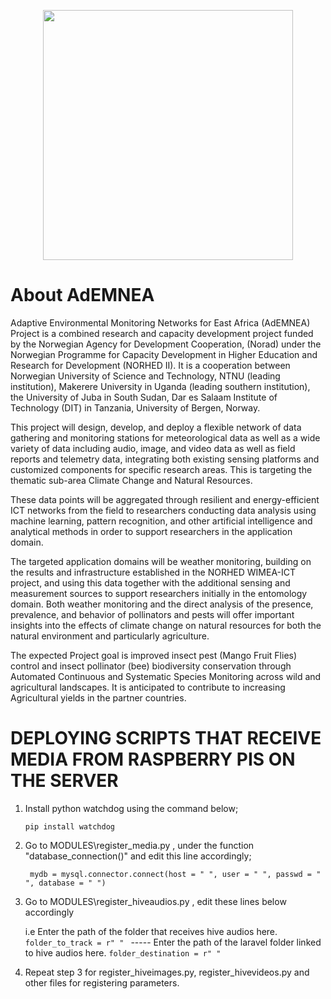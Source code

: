 <p align="center"><a href="https://ademnea.com" target="_blank"><img src="{{asset('dash/logo2.png')}}" width="400"></a></p>


# About AdEMNEA
Adaptive Environmental Monitoring Networks for East Africa (AdEMNEA) Project is a
combined research and capacity development project funded by the Norwegian Agency for
Development Cooperation, (Norad) under the Norwegian Programme for Capacity Development
in Higher Education and Research for Development (NORHED II). It is a cooperation between
Norwegian University of Science and Technology, NTNU (leading institution), Makerere
University in Uganda (leading southern institution), the University of Juba in South Sudan,
Dar es Salaam Institute of Technology (DIT) in Tanzania, University of Bergen, Norway.

This project will design, develop, and deploy a flexible network of data gathering and
monitoring stations for meteorological data as well as a wide variety of data including audio,
image, and video data as well as field reports and telemetry data, integrating both existing
sensing platforms and customized components for specific research areas. This is targeting the
thematic sub-area Climate Change and Natural Resources.

These data points will be aggregated through resilient and energy-efficient ICT networks from
the field to researchers conducting data analysis using machine learning, pattern recognition,
and other artificial intelligence and analytical methods in order to support researchers in the
application domain.

The targeted application domains will be weather monitoring, building on the results and
infrastructure established in the NORHED WIMEA-ICT project, and using this data together with
the additional sensing and measurement sources to support researchers initially in the
entomology domain. Both weather monitoring and the direct analysis of the presence,
prevalence, and behavior of pollinators and pests will offer important insights into the effects of
climate change on natural resources for both the natural environment and particularly
agriculture.

The expected Project goal is improved insect pest (Mango Fruit Flies) control and insect
pollinator (bee) biodiversity conservation through Automated Continuous and Systematic
Species Monitoring across wild and agricultural landscapes. It is anticipated to contribute to
increasing Agricultural yields in the partner countries.


# DEPLOYING SCRIPTS THAT RECEIVE MEDIA FROM RASPBERRY PIS ON THE SERVER

1. Install python watchdog using the command below;

      ```pip install watchdog``` 
      
3. Go to MODULES\register_media.py , under the function "database_connection()" and  edit this line accordingly;

   ``` mydb = mysql.connector.connect(host = " ", user = " ", passwd = " ", database = " ")``` 
  
3. Go to MODULES\register_hiveaudios.py , edit these lines below accordingly 
    
    i.e Enter the path of the folder that receives hive audios here.
   ```folder_to_track = r" " ```  -----
   Enter the path of the laravel folder linked to hive audios here.
   ```folder_destination = r" " ```
      
4. Repeat step 3 for register_hiveimages.py, register_hivevideos.py and other files for registering parameters.




